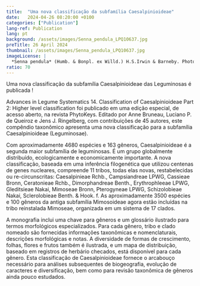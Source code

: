 ```yaml
---
title:  "Uma nova classificação da subfamília Caesalpinioideae"
date:   2024-04-26 08:20:00 +0100
categories: ["Publication"]
lang-ref: Publication
lang: pt
background: /assets/images/Senna_pendula_LPQ10637.jpg
preTitle: 26 April 2024
thumbnail: /assets/images/Senna_pendula_LPQ10637.jpg
imageLicense: |
  *Senna pendula* (Humb. & Bonpl. ex Willd.) H.S.Irwin & Barneby. Photo by Luciano P. de Queiroz
ratio: 70
---
```


Uma nova classificação da subfamília Caesalpinioideae das Leguminosas é publicada !

Advances in Legume Systematics 14. Classification of Caesalpinioideae Part 2: Higher level classification 
foi publicado em uma edição especial, de acesso aberto, na revista PhytoKeys. Editado por Anne Bruneau, Luciano P. de Queiroz e Jens J. Ringelberg, com contribuições de 45 autores, este compêndio taxonômico apresenta uma nova classificação para a subfamília Caesalpinioideae (Leguminosae). 

Com aproximadamente 4680 espécies e 163 gêneros, Caesalpinioideae é a segunda maior subfamília de leguminosas. É um grupo globalmente distribuído, ecologicamente e economicamente importante. A nova classificação, baseada em uma inferência filogenética que utilizou centenas de genes nucleares, compreende 11 tribos, todas elas novas, restabelecidas ou re-circunscritas: Caesalpinieae Rchb., Campsiandreae LPWG, Cassieae Bronn, Ceratonieae Rchb., Dimorphandreae Benth., Erythrophleeae LPWG, Gleditsieae Nakai, Mimoseae Bronn, Pterogyneae LPWG, Schizolobieae Nakai, Sclerolobieae Benth. & Hook. f. As aproximadamente 3500 espécies e 100 gêneros da antiga subfamília Mimosoideae agora estão incluídas na tribo reinstalada Mimoseae, organizada em um sistema de 17 clados. 

A monografia inclui uma chave para gêneros e um glossário ilustrado para termos morfológicos especializados. Para cada gênero, tribo e clado nomeado são fornecidas informações taxonômicas e nomenclaturais, descrições morfológicas e notas. A diversidade de formas de crescimento, folhas, flores e frutos também é ilustrada, e um mapa de distribuição, baseado em registros de herbário checados, está disponível para cada gênero. Esta classificação de Caesalpinioideae fornece o arcabouço necessário para análises subsequentes de biogeografia, evolução de caracteres e diversificação, bem como para revisão taxonômica de gêneros ainda pouco estudados. 
